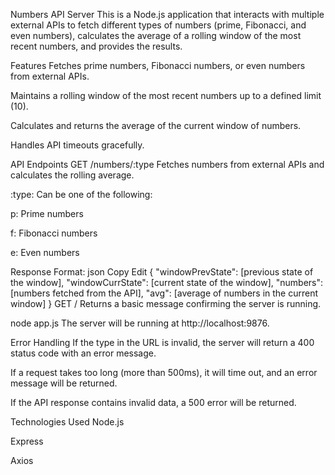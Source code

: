 Numbers API Server This is a Node.js application that interacts with multiple external APIs to fetch different types of numbers (prime, Fibonacci, and even numbers), calculates the average of a rolling window of the most recent numbers, and provides the results.

Features Fetches prime numbers, Fibonacci numbers, or even numbers from external APIs.

Maintains a rolling window of the most recent numbers up to a defined limit (10).

Calculates and returns the average of the current window of numbers.

Handles API timeouts gracefully.

API Endpoints GET /numbers/:type Fetches numbers from external APIs and calculates the rolling average.

:type: Can be one of the following:

p: Prime numbers

f: Fibonacci numbers

e: Even numbers

Response Format: json Copy Edit { "windowPrevState": [previous state of the window], "windowCurrState": [current state of the window], "numbers": [numbers fetched from the API], "avg": [average of numbers in the current window] } GET / Returns a basic message confirming the server is running.

node app.js The server will be running at http://localhost:9876.

Error Handling If the type in the URL is invalid, the server will return a 400 status code with an error message.

If a request takes too long (more than 500ms), it will time out, and an error message will be returned.

If the API response contains invalid data, a 500 error will be returned.

Technologies Used Node.js

Express

Axios
